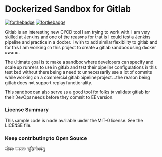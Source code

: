 
# Dockerized Sandbox for Gitlab
[![forthebadge](http://forthebadge.com/images/badges/built-with-love.svg)](http://forthebadge.com)
 [![forthebadge](https://forthebadge.com/images/badges/open-source.svg)](https://forthebadge.com)

Gitlab is an interesting new CI/CD tool I am trying to work with. I am very skilled at Jenkins and one of the reasons for that is I could test a Jenkins pipeline and practice in a docker. I wish to add similar flexibility to gitlab and for this I am working on this project to create a gitlab sandbox using docker swarm.

The ultimate goal is to make a sandbox where developers can specify and scale up runners to use in gitlab and test their pipeline configurations in this test bed without there being a need to unnecessarily use a lot of commits while working on a commercial gitlab pipeline project....the reason being gitlab does not support replay functionality.

This sandbox can also serve as a good tool for folks to validate gitlab for their DevOps needs before they commit to EE version.

### License Summary
This sample code is made available under the MIT-0 license. See the LICENSE file.

### Keep contributing to Open Source
लोकाः समस्ताः सुखिनोभवंतु
